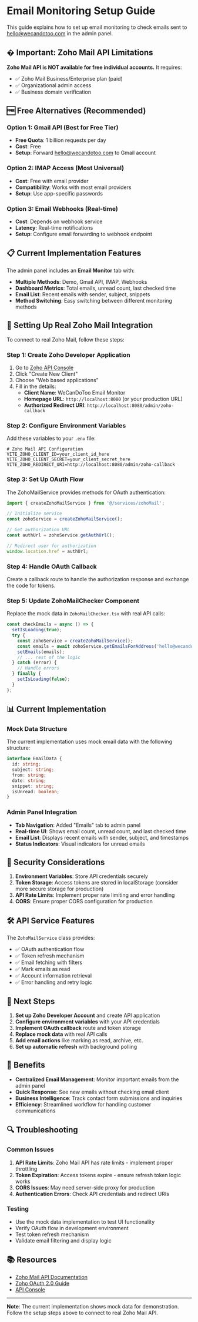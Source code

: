 # Email Monitoring Setup Guide

This guide explains how to set up email monitoring to check emails sent to hello@wecandotoo.com in the admin panel.

## � **Important: Zoho Mail API Limitations**

**Zoho Mail API is NOT available for free individual accounts.** It requires:
- ✅ Zoho Mail Business/Enterprise plan (paid)
- ✅ Organizational admin access
- ✅ Business domain verification

## 🆓 **Free Alternatives (Recommended)**

### **Option 1: Gmail API (Best for Free Tier)**
- **Free Quota**: 1 billion requests per day
- **Cost**: Free
- **Setup**: Forward hello@wecandotoo.com to Gmail account

### **Option 2: IMAP Access (Most Universal)**
- **Cost**: Free with email provider
- **Compatibility**: Works with most email providers
- **Setup**: Use app-specific passwords

### **Option 3: Email Webhooks (Real-time)**
- **Cost**: Depends on webhook service
- **Latency**: Real-time notifications
- **Setup**: Configure email forwarding to webhook endpoint

## 📋 **Current Implementation Features**

The admin panel includes an **Email Monitor** tab with:
- **Multiple Methods**: Demo, Gmail API, IMAP, Webhooks
- **Dashboard Metrics**: Total emails, unread count, last checked time
- **Email List**: Recent emails with sender, subject, snippets
- **Method Switching**: Easy switching between different monitoring methods

## 🔧 Setting Up Real Zoho Mail Integration

To connect to real Zoho Mail, follow these steps:

### Step 1: Create Zoho Developer Application

1. Go to [Zoho API Console](https://api-console.zoho.com/)
2. Click "Create New Client"
3. Choose "Web based applications"
4. Fill in the details:
   - **Client Name**: WeCanDoToo Email Monitor
   - **Homepage URL**: `http://localhost:8080` (or your production URL)
   - **Authorized Redirect URI**: `http://localhost:8080/admin/zoho-callback`

### Step 2: Configure Environment Variables

Add these variables to your `.env` file:

```env
# Zoho Mail API Configuration
VITE_ZOHO_CLIENT_ID=your_client_id_here
VITE_ZOHO_CLIENT_SECRET=your_client_secret_here
VITE_ZOHO_REDIRECT_URI=http://localhost:8080/admin/zoho-callback
```

### Step 3: Set Up OAuth Flow

The ZohoMailService provides methods for OAuth authentication:

```typescript
import { createZohoMailService } from '@/services/zohoMail';

// Initialize service
const zohoService = createZohoMailService();

// Get authorization URL
const authUrl = zohoService.getAuthUrl();

// Redirect user for authorization
window.location.href = authUrl;
```

### Step 4: Handle OAuth Callback

Create a callback route to handle the authorization response and exchange the code for tokens.

### Step 5: Update ZohoMailChecker Component

Replace the mock data in `ZohoMailChecker.tsx` with real API calls:

```typescript
const checkEmails = async () => {
  setIsLoading(true);
  try {
    const zohoService = createZohoMailService();
    const emails = await zohoService.getEmailsForAddress('hello@wecandotoo.com');
    setEmails(emails);
    // ... rest of the logic
  } catch (error) {
    // Handle errors
  } finally {
    setIsLoading(false);
  }
};
```

## 📊 Current Implementation

### Mock Data Structure

The current implementation uses mock email data with the following structure:

```typescript
interface EmailData {
  id: string;
  subject: string;
  from: string;
  date: string;
  snippet: string;
  isUnread: boolean;
}
```

### Admin Panel Integration

- **Tab Navigation**: Added "Emails" tab to admin panel
- **Real-time UI**: Shows email count, unread count, and last checked time
- **Email List**: Displays recent emails with sender, subject, and timestamps
- **Status Indicators**: Visual indicators for unread emails

## 🔐 Security Considerations

1. **Environment Variables**: Store API credentials securely
2. **Token Storage**: Access tokens are stored in localStorage (consider more secure storage for production)
3. **API Rate Limits**: Implement proper rate limiting and error handling
4. **CORS**: Ensure proper CORS configuration for production

## 🛠️ API Service Features

The `ZohoMailService` class provides:

- ✅ OAuth authentication flow
- ✅ Token refresh mechanism
- ✅ Email fetching with filters
- ✅ Mark emails as read
- ✅ Account information retrieval
- ✅ Error handling and retry logic

## 📝 Next Steps

1. **Set up Zoho Developer Account** and create API application
2. **Configure environment variables** with your API credentials
3. **Implement OAuth callback** route and token storage
4. **Replace mock data** with real API calls
5. **Add email actions** like marking as read, archive, etc.
6. **Set up automatic refresh** with background polling

## 🎯 Benefits

- **Centralized Email Management**: Monitor important emails from the admin panel
- **Quick Response**: See new emails without checking email client
- **Business Intelligence**: Track contact form submissions and inquiries
- **Efficiency**: Streamlined workflow for handling customer communications

## 🔍 Troubleshooting

### Common Issues

1. **API Rate Limits**: Zoho Mail API has rate limits - implement proper throttling
2. **Token Expiration**: Access tokens expire - ensure refresh token logic works
3. **CORS Issues**: May need server-side proxy for production
4. **Authentication Errors**: Check API credentials and redirect URIs

### Testing

- Use the mock data implementation to test UI functionality
- Verify OAuth flow in development environment
- Test token refresh mechanism
- Validate email filtering and display logic

## 📚 Resources

- [Zoho Mail API Documentation](https://www.zoho.com/mail/help/api/)
- [Zoho OAuth 2.0 Guide](https://www.zoho.com/accounts/protocol/oauth.html)
- [API Console](https://api-console.zoho.com/)

---

**Note**: The current implementation shows mock data for demonstration. Follow the setup steps above to connect to real Zoho Mail API.
